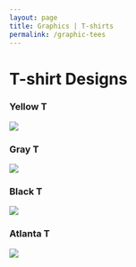 ```yaml
---
layout: page
title: Graphics | T-shirts
permalink: /graphic-tees
---
```





# [](#header-1)T-shirt Designs

### Yellow T
![](https://angela-smithers.github.io/il-mio-portfolio/assets/files/04-T-Shirt-Mock-up-YellowPopFront.jpg)
    
### Gray T
![](https://angela-smithers.github.io/il-mio-portfolio/assets/files/07-T-Shirt-Mockup-Gray.jpg)

### Black T
![](https://angela-smithers.github.io/il-mio-portfolio/assets/files/01-T-Shirt-Mockup-Black.jpg)

### Atlanta T
![](https://angela-smithers.github.io/il-mio-portfolio/assets/files/02-T-Shirt-Mockup-Atl.jpg)
